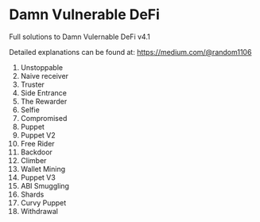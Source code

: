 # Damn Vulnerable DeFi

Full solutions to Damn Vulernable DeFi v4.1

Detailed explanations can be found at: https://medium.com/@random1106

1.	Unstoppable
2.	Naive receiver
3.	Truster
4.	Side Entrance
5.	The Rewarder
6.	Selfie
7.	Compromised
8.	Puppet
9.	Puppet V2
10.	Free Rider
11.	Backdoor
12.	Climber
13.	Wallet Mining
14.	Puppet V3
15.	ABI Smuggling
16.	Shards
17.	Curvy Puppet
18.	Withdrawal